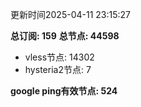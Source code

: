 更新时间2025-04-11 23:15:27

**总订阅: 159**
**总节点: 44598**
- vless节点: 14302
- hysteria2节点: 7

**google ping有效节点: 524**

